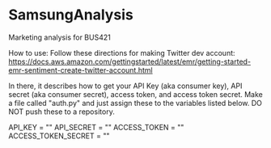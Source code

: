 # SamsungAnalysis
Marketing analysis for BUS421

How to use:
Follow these directions for making Twitter dev account:
https://docs.aws.amazon.com/gettingstarted/latest/emr/getting-started-emr-sentiment-create-twitter-account.html

In there, it describes how to get your API Key (aka consumer key), API secret (aka consumer secret), access token, and access token secret. Make a file called "auth.py" and just assign these to the variables listed below. DO NOT push these to a repository.

API_KEY = ""
API_SECRET = ""
ACCESS_TOKEN = ""
ACCESS_TOKEN_SECRET = ""